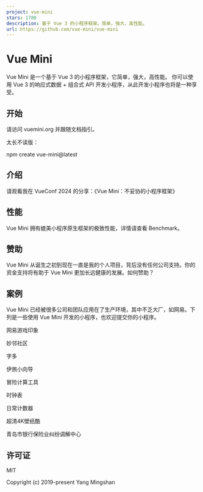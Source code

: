 ```yaml
---
project: vue-mini
stars: 1780
description: 基于 Vue 3 的小程序框架。简单，强大，高性能。
url: https://github.com/vue-mini/vue-mini
---
```


Vue Mini
========

Vue Mini 是一个基于 Vue 3 的小程序框架，它简单，强大，高性能。 你可以使用 Vue 3 的响应式数据 + 组合式 API 开发小程序，从此开发小程序也将是一种享受。

开始
--

请访问 vuemini.org 并跟随文档指引。

太长不读版：

npm create vue-mini@latest

介绍
--

请观看我在 VueConf 2024 的分享：《Vue Mini：不妥协的小程序框架》

性能
--

Vue Mini 拥有媲美小程序原生框架的极致性能，详情请查看 Benchmark。

赞助
--

Vue Mini 从诞生之初到现在一直是我的个人项目，背后没有任何公司支持。你的资金支持将有助于 Vue Mini 更加长远健康的发展。如何赞助？

案例
--

Vue Mini 已经被很多公司和团队应用在了生产环境，其中不乏大厂，如网易。下列是一些使用 Vue Mini 开发的小程序，也欢迎提交你的小程序。

网易游戏印象

妙邻社区

字多

伊旅小向导

冒险计算工具

时钟表

日常计数器

超清4K壁纸酷

青岛市银行保险业纠纷调解中心

许可证
---

MIT

Copyright (c) 2019-present Yang Mingshan
